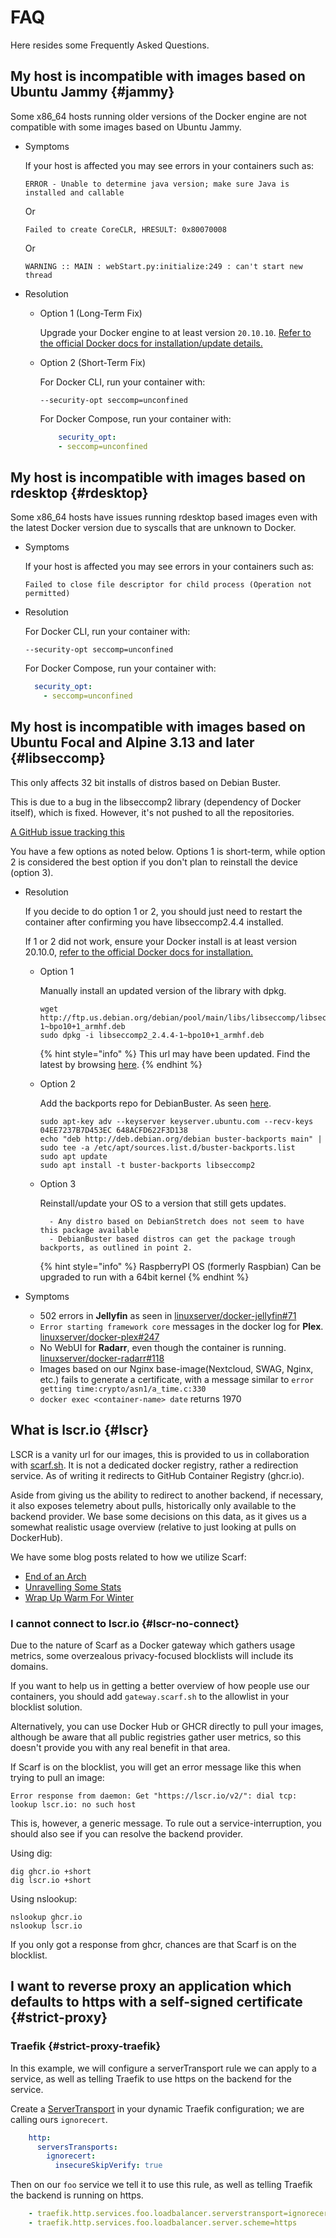 # FAQ

Here resides some Frequently Asked Questions.

## My host is incompatible with images based on Ubuntu Jammy {#jammy}

Some x86_64 hosts running older versions of the Docker engine are not compatible with some images based on Ubuntu Jammy.

- Symptoms

    If your host is affected you may see errors in your containers such as:

    ```text
    ERROR - Unable to determine java version; make sure Java is installed and callable
    ```

    Or

    ```text
    Failed to create CoreCLR, HRESULT: 0x80070008
    ```

    Or

    ```text
    WARNING :: MAIN : webStart.py:initialize:249 : can't start new thread
    ```

- Resolution

    - Option 1 (Long-Term Fix)

        Upgrade your Docker engine to at least version `20.10.10`. [Refer to the official Docker docs for installation/update details.](https://docs.docker.com/engine/install)

    - Option 2 (Short-Term Fix)

        For Docker CLI, run your container with:

        `--security-opt seccomp=unconfined`

        For Docker Compose, run your container with:

        ```yaml
            security_opt:
            - seccomp=unconfined
        ```

## My host is incompatible with images based on rdesktop {#rdesktop}

Some x86_64 hosts have issues running rdesktop based images even with the latest Docker version due to syscalls that are unknown to Docker.

- Symptoms

    If your host is affected you may see errors in your containers such as:

    ```text
    Failed to close file descriptor for child process (Operation not permitted)
    ```

- Resolution

    For Docker CLI, run your container with:

    `--security-opt seccomp=unconfined`

    For Docker Compose, run your container with:

    ```yaml
      security_opt:
        - seccomp=unconfined
    ```

## My host is incompatible with images based on Ubuntu Focal and Alpine 3.13 and later {#libseccomp}

This only affects 32 bit installs of distros based on Debian Buster.

This is due to a bug in the libseccomp2 library (dependency of Docker itself), which is fixed. However, it's not pushed to all the repositories.

[A GitHub issue tracking this](https://github.com/moby/moby/issues/40734)

You have a few options as noted below. Options 1 is short-term, while option 2 is considered the best option if you don't plan to reinstall the device (option 3).

- Resolution

    If you decide to do option 1 or 2, you should just need to restart the container after confirming you have libseccomp2.4.4 installed.

    If 1 or 2 did not work, ensure your Docker install is at least version 20.10.0, [refer to the official Docker docs for installation.](https://docs.docker.com/engine/install/debian/)

    - Option 1

        Manually install an updated version of the library with dpkg.

        ```shell
        wget http://ftp.us.debian.org/debian/pool/main/libs/libseccomp/libseccomp2_2.4.4-1~bpo10+1_armhf.deb
        sudo dpkg -i libseccomp2_2.4.4-1~bpo10+1_armhf.deb
        ```

        {% hint style="info" %}
        This url may have been updated. Find the latest by browsing [here](http://ftp.us.debian.org/debian/pool/main/libs/libseccomp/).
        {% endhint %}

    - Option 2

        Add the backports repo for DebianBuster. As seen [here](https://github.com/linuxserver/docker-jellyfin/issues/71#issuecomment-733621693).

        ```shell
        sudo apt-key adv --keyserver keyserver.ubuntu.com --recv-keys 04EE7237B7D453EC 648ACFD622F3D138
        echo "deb http://deb.debian.org/debian buster-backports main" | sudo tee -a /etc/apt/sources.list.d/buster-backports.list
        sudo apt update
        sudo apt install -t buster-backports libseccomp2
        ```

    - Option 3

        Reinstall/update your OS to a version that still gets updates.

            - Any distro based on DebianStretch does not seem to have this package available
            - DebianBuster based distros can get the package trough backports, as outlined in point 2.

        {% hint style="info" %}
        RaspberryPI OS (formerly Raspbian) Can be upgraded to run with a 64bit kernel
        {% endhint %}

- Symptoms

    - 502 errors in __Jellyfin__ as seen in [linuxserver/docker-jellyfin#71](https://github.com/linuxserver/docker-jellyfin/issues/71)
    - `Error starting framework core` messages in the docker log for __Plex__. [linuxserver/docker-plex#247](https://github.com/linuxserver/docker-plex/issues/247)
    - No WebUI for __Radarr__, even though the container is running. [linuxserver/docker-radarr#118](https://github.com/linuxserver/docker-radarr/issues/118)
    - Images based on our Nginx base-image(Nextcloud, SWAG, Nginx, etc.) fails to generate a certificate, with a message similar to `error getting time:crypto/asn1/a_time.c:330`
    - `docker exec <container-name> date` returns 1970

## What is lscr.io {#lscr}

LSCR is a vanity url for our images, this is provided to us in collaboration with [scarf.sh](https://about.scarf.sh/). It is not a dedicated docker registry, rather a redirection service. As of writing it redirects to GitHub Container Registry (ghcr.io).

Aside from giving us the ability to redirect to another backend, if necessary, it also exposes telemetry about pulls, historically only available to the backend provider. We base some decisions on this data, as it gives us a somewhat realistic usage overview (relative to just looking at pulls on DockerHub).

We have some blog posts related to how we utilize Scarf:

- [End of an Arch](https://www.linuxserver.io/blog/end-of-an-arch)
- [Unravelling Some Stats](https://www.linuxserver.io/blog/unravelling-some-stats)
- [Wrap Up Warm For Winter](https://www.linuxserver.io/blog/wrap-up-warm-for-the-winter)

### I cannot connect to lscr.io {#lscr-no-connect}

Due to the nature of Scarf as a Docker gateway which gathers usage metrics, some overzealous privacy-focused blocklists will include its domains.

If you want to help us in getting a better overview of how people use our containers, you should add `gateway.scarf.sh` to the allowlist in your blocklist solution.

Alternatively, you can use Docker Hub or GHCR directly to pull your images, although be aware that all public registries gather user metrics, so this doesn't provide you with any real benefit in that area.

If Scarf is on the blocklist, you will get an error message like this when trying to pull an image:

```
Error response from daemon: Get "https://lscr.io/v2/": dial tcp: lookup lscr.io: no such host
```

This is, however, a generic message. To rule out a service-interruption, you should also see if you can resolve the backend provider.

Using dig:

```shell
dig ghcr.io +short
dig lscr.io +short
```

Using nslookup:

```shell
nslookup ghcr.io
nslookup lscr.io
```

If you only got a response from ghcr, chances are that Scarf is on the blocklist.

## I want to reverse proxy an application which defaults to https with a self-signed certificate {#strict-proxy}

### Traefik {#strict-proxy-traefik}

In this example, we will configure a serverTransport rule we can apply to a service, as well as telling Traefik to use https on the backend for the service.

Create a [ServerTransport](https://doc.traefik.io/traefik/routing/services/#serverstransport_1) in your dynamic Traefik configuration; we are calling ours `ignorecert`.

```yml
    http:
      serversTransports:
        ignorecert:
          insecureSkipVerify: true
```

Then on our `foo` service we tell it to use this rule, as well as telling Traefik the backend is running on https.

```yml
    - traefik.http.services.foo.loadbalancer.serverstransport=ignorecert
    - traefik.http.services.foo.loadbalancer.server.scheme=https
```
